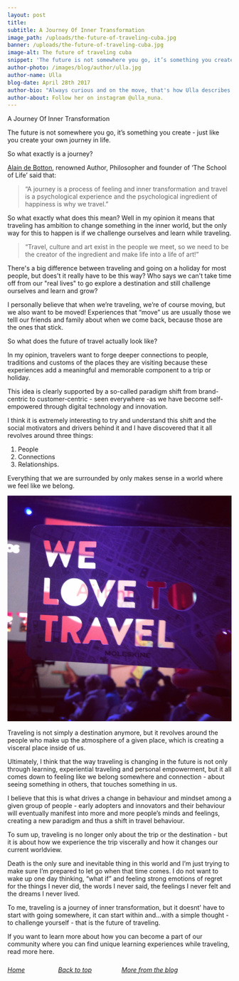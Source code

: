 ```yaml
---
layout: post
title:
subtitle: A Journey Of Inner Transformation
image_path: /uploads/the-future-of-traveling-cuba.jpg
banner: /uploads/the-future-of-traveling-cuba.jpg
image-alt: The future of traveling cuba
snippet: 'The future is not somewhere you go, it’s something you create..'
author-photo: /images/blog/author/ulla.jpg
author-name: Ulla
blog-date: April 28th 2017
author-bio: "Always curious and on the move, that's how Ulla describes herself. She is a passionate traveler turned digital nomad and also the founder of Learn With Locals."
author-about: Follow her on instagram @ulla_nuna.
---
```



A Journey Of Inner Transformation

The future is not somewhere you go, it’s something you create - just like you create your own journey in life.

So what exactly is a journey?

[Alain de Botton](http://alaindebotton.com/), renowned Author, Philosopher and founder of ‘The School of Life’ said that:

> “A journey is a process of feeling and inner transformation  and travel is a psychological experience and the psychological ingredient of happiness is why we travel.”

So what exactly what does this mean? Well in my opinion it means that traveling has ambition to change something in the inner world, but the only way for this to happen is if we challenge ourselves and learn while traveling.

> “Travel, culture and art exist in the people we meet, so we need to be the creator of the ingredient and make life into a life of art!”

There's a big difference between traveling and going on a holiday for most people, but does't it really have to be this way? Who says we can't take time off from our "real lives" to go explore a destination and still challenge ourselves and learn and grow?

I personally believe that when we’re traveling, we’re of course moving, but we also want to be moved! Experiences that “move” us are usually those we telll our friends and family about when we come back, because those are the ones that stick.

So what does the future of travel actually look like?

In my opinion, travelers want to forge deeper connections to people, traditions and customs of the places they are visiting because these experiences add a meaningful and memorable component to a trip or holiday.

This idea is clearly supported by a so-called paradigm shift from brand-centric to customer-centric - seen everywhere -as we have become self-empowered through digital technology and innovation.

I think it is extremely interesting to try and understand this shift and the social motivators and drivers behind it and I have discovered that it all revolves around three things:

1. People
2. Connections
3. Relationships.

Everything that we are surrounded by only makes sense in a world where we feel like we belong.

![](/uploads/versions/we-love-to-travel---x----1520-1530x---.png)

Traveling is not simply a destination anymore, but it revolves around the people who make up the atmosphere of a given place, which is creating a visceral place inside of us.

Ultimately, I think that the way traveling is changing in the future is not only through learning, experiential traveling and personal empowerment, but it all comes down to feeling like we belong somewhere and connection - about seeing something in others, that touches something in us.

I believe that this is what drives a change in behaviour and mindset among a given group of people - early adopters and innovators and their behaviour will eventually manifest into more and more people’s minds and feelings, creating a new paradigm and thus a shift in travel behaviour.

To sum up, traveling is no longer only about the trip or the destination - but it is about how we experience the trip viscerally and how it changes our current worldview.

Death is the only sure and inevitable thing in this world and I’m just trying to make sure I’m prepared to let go when that time comes. I do not want to wake up one day thinking, “what if” and feeling strong emotions of regret for the things I never did, the words I never said, the feelings I never felt and the dreams I never lived.

To me, traveling is a journey of inner transformation, but it doesnt' have to start with going somewhere, it can start within and…with a simple thought - to challenge yourself - that is the future of traveling.

If you want to learn more about how you can become a part of our community where you can find unique learning experiences while traveling, read more here.

##### #

###### [Home](/)                   [Back to top](/2017/04/28/the-future-of-traveling.html)                 [More from the blog](/blog.html)